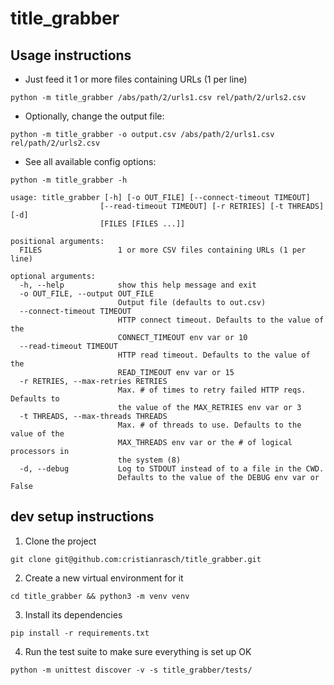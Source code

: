 title_grabber
=============


Usage instructions
------------------

* Just feed it 1 or more files containing URLs (1 per line)

`python -m title_grabber /abs/path/2/urls1.csv rel/path/2/urls2.csv`

* Optionally, change the output file:

`python -m title_grabber -o output.csv /abs/path/2/urls1.csv rel/path/2/urls2.csv`

* See all available config options:

`python -m title_grabber -h`

    usage: title_grabber [-h] [-o OUT_FILE] [--connect-timeout TIMEOUT]
                        [--read-timeout TIMEOUT] [-r RETRIES] [-t THREADS] [-d]
                        [FILES [FILES ...]]

    positional arguments:
      FILES                 1 or more CSV files containing URLs (1 per line)

    optional arguments:
      -h, --help            show this help message and exit
      -o OUT_FILE, --output OUT_FILE
                            Output file (defaults to out.csv)
      --connect-timeout TIMEOUT
                            HTTP connect timeout. Defaults to the value of the
                            CONNECT_TIMEOUT env var or 10
      --read-timeout TIMEOUT
                            HTTP read timeout. Defaults to the value of the
                            READ_TIMEOUT env var or 15
      -r RETRIES, --max-retries RETRIES
                            Max. # of times to retry failed HTTP reqs. Defaults to
                            the value of the MAX_RETRIES env var or 3
      -t THREADS, --max-threads THREADS
                            Max. # of threads to use. Defaults to the value of the
                            MAX_THREADS env var or the # of logical processors in
                            the system (8)
      -d, --debug           Log to STDOUT instead of to a file in the CWD.
                            Defaults to the value of the DEBUG env var or False

dev setup instructions
----------------------

1. Clone the project

`git clone git@github.com:cristianrasch/title_grabber.git`

2. Create a new virtual environment for it

`cd title_grabber && python3 -m venv venv`

3. Install its dependencies

`pip install -r requirements.txt`

4. Run the test suite to make sure everything is set up OK

`python -m unittest discover -v -s title_grabber/tests/`
